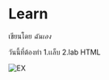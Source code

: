 # Learn

เขียนโดย *ฉันเอง*

วันนี้ที่ต้องทำ
1.เเล็บ
2.lab HTML

![EX]([[https://encrypted-tbn0.gstatic.com/images?q=tbn:ANd9GcSbHurISyORIM8bz6-SvatHscDyZ-aw9xXvqj2WfCDzU3xscAMEC6N17gzyeH3mvB7l3Mg&usqp=CAU](https://coderspace-storage-prod.s3.eu-central-1.amazonaws.com/media/cache/96/f5/96f5fdae09fff2b1eb5be06e2814102e.webp)https://coderspace-storage-prod.s3.eu-central-1.amazonaws.com/media/cache/96/f5/96f5fdae09fff2b1eb5be06e2814102e.webp](https://coderspace-storage-prod.s3.eu-central-1.amazonaws.com/media/blog/post/small_image/Screen_Shot_2021-06-09_at_10.11.25.png)https://coderspace-storage-prod.s3.eu-central-1.amazonaws.com/media/blog/post/small_image/Screen_Shot_2021-06-09_at_10.11.25.png)
